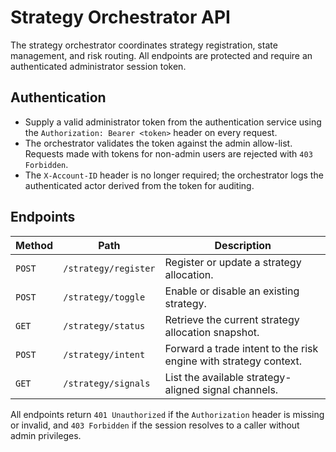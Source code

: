 # Strategy Orchestrator API

The strategy orchestrator coordinates strategy registration, state management, and risk routing.
All endpoints are protected and require an authenticated administrator session token.

## Authentication
- Supply a valid administrator token from the authentication service using the
  `Authorization: Bearer <token>` header on every request.
- The orchestrator validates the token against the admin allow-list. Requests made with tokens for
  non-admin users are rejected with `403 Forbidden`.
- The `X-Account-ID` header is no longer required; the orchestrator logs the authenticated actor
  derived from the token for auditing.

## Endpoints
| Method | Path | Description |
| --- | --- | --- |
| `POST` | `/strategy/register` | Register or update a strategy allocation. |
| `POST` | `/strategy/toggle` | Enable or disable an existing strategy. |
| `GET` | `/strategy/status` | Retrieve the current strategy allocation snapshot. |
| `POST` | `/strategy/intent` | Forward a trade intent to the risk engine with strategy context. |
| `GET` | `/strategy/signals` | List the available strategy-aligned signal channels. |

All endpoints return `401 Unauthorized` if the `Authorization` header is missing or invalid, and
`403 Forbidden` if the session resolves to a caller without admin privileges.
